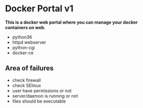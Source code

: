 # Docker Portal v1

**This is a docker web portal where you can manage your docker containers on web.**

* python36
* httpd webserver
* python-cgi
* docker-ce

## Area of failures

* check firewall
* check SElinux 
* user have permissions or not
* server/daemon is running or not
* files should be executable 
